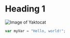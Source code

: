 # Heading 1

![Image of Yaktocat](https://octodex.github.com/images/yaktocat.png)

``` javascript
var myVar = "Hello, world!";
```

